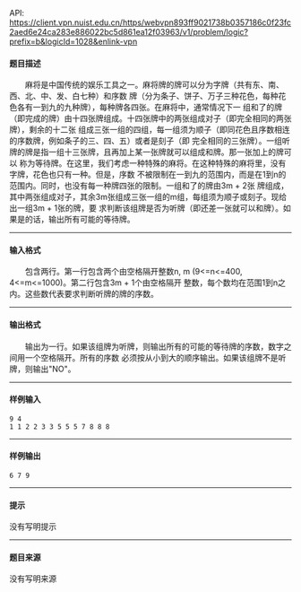 API: https://client.vpn.nuist.edu.cn/https/webvpn893ff9021738b0357186c0f23fc2aed6e24ca283e886022bc5d861ea12f03963/v1/problem/logic?prefix=b&logicId=1028&enlink-vpn

#### 题目描述

　　麻将是中国传统的娱乐工具之一。麻将牌的牌可以分为字牌（共有东、南、西、北、中、发、白七种）和序数
牌（分为条子、饼子、万子三种花色，每种花色各有一到九的九种牌），每种牌各四张。在麻将中，通常情况下一
组和了的牌（即完成的牌）由十四张牌组成。十四张牌中的两张组成对子（即完全相同的两张牌），剩余的十二张
组成三张一组的四组，每一组须为顺子（即同花色且序数相连的序数牌，例如条子的三、四、五）或者是刻子（即
完全相同的三张牌）。一组听牌的牌是指一组十三张牌，且再加上某一张牌就可以组成和牌。那一张加上的牌可以
称为等待牌。在这里，我们考虑一种特殊的麻将。在这种特殊的麻将里，没有字牌，花色也只有一种。但是，序数
不被限制在一到九的范围内，而是在1到n的范围内。同时，也没有每一种牌四张的限制。一组和了的牌由3m + 2张
牌组成，其中两张组成对子，其余3m张组成三张一组的m组，每组须为顺子或刻子。现给出一组3m + 1张的牌，要
求判断该组牌是否为听牌（即还差一张就可以和牌）。如果是的话，输出所有可能的等待牌。

---

#### 输入格式

　　包含两行。第一行包含两个由空格隔开整数n, m (9<=n<=400, 4<=m<=1000)。第二行包含3m + 1个由空格隔开
整数，每个数均在范围1到n之内。这些数代表要求判断听牌的牌的序数。

---

#### 输出格式

　　输出为一行。如果该组牌为听牌，则输出所有的可能的等待牌的序数，数字之间用一个空格隔开。所有的序数
必须按从小到大的顺序输出。如果该组牌不是听牌，则输出"NO"。

---

#### 样例输入
```
9 4
1 1 2 2 3 3 5 5 5 7 8 8 8
```

---

#### 样例输出
```
6 7 9
```

---

#### 提示

没有写明提示

---

#### 题目来源

没有写明来源
